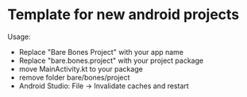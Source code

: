 # Template for new android projects
Usage:
* Replace "<string name="app_name">Bare Bones Project</string>" with your app name
* Replace "bare.bones.project" with your project package
* move MainActivity.kt to your package
* remove folder bare/bones/project
* Android Studio: File -> Invalidate caches and restart